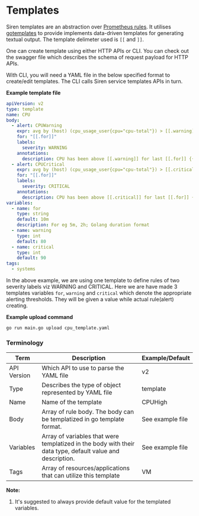 # Templates

Siren templates are an abstraction
over [Prometheus rules](https://prometheus.io/docs/prometheus/latest/configuration/alerting_rules/). It
utilises [gotemplates](https://golang.org/pkg/text/template/) to provide implements data-driven templates for generating
textual output. The template delimeter used is `[[` and `]]`.

One can create template using either HTTP APIs or CLI. You can check out the swagger file which describes the schema of
request payload for HTTP APIs.

With CLI, you will need a YAML file in the below specified format to create/edit templates. The CLI calls Siren service
templates APIs in turn.

**Example template file**

```yaml
apiVersion: v2
type: template
name: CPU
body:
  - alert: CPUWarning
    expr: avg by (host) (cpu_usage_user{cpu="cpu-total"}) > [[.warning]]
    for: "[[.for]]"
    labels:
      severity: WARNING
    annotations:
      description: CPU has been above [[.warning]] for last [[.for]] {{ $labels.host }}
  - alert: CPUCritical
    expr: avg by (host) (cpu_usage_user{cpu="cpu-total"}) > [[.critical]]
    for: "[[.for]]"
    labels:
      severity: CRITICAL
    annotations:
      description: CPU has been above [[.critical]] for last [[.for]] {{ $labels.host }}
variables:
  - name: for
    type: string
    default: 10m
    description: For eg 5m, 2h; Golang duration format
  - name: warning
    type: int
    default: 80
  - name: critical
    type: int
    default: 90
tags:
  - systems
```

In the above example, we are using one template to define rules of two severity labels viz WARNING and CRITICAL. Here we
are have made 3 templates variables `for`, `warning` and `critical` which denote the appropriate alerting thresholds.
They will be given a value while actual rule(alert) creating.

**Example upload command**

```shell
go run main.go upload cpu_template.yaml
```

### Terminology

| Term        | Description                                                                                                | Example/Default  |
|-------------|------------------------------------------------------------------------------------------------------------|------------------|
| API Version | Which API to use to parse the YAML file                                                                    | v2               |
| Type        | Describes the type of object represented by YAML file                                                      | template         |
| Name        | Name of the template                                                                                       | CPUHigh          |
| Body        | Array of rule body. The body can be templatized in go template format.                                     | See example file |
| Variables   | Array of variables that were templatized in the body with their data type, default value and description.  | See example file |
| Tags        | Array of resources/applications that can utilize this template                                             | VM               |

**Note:**

1. It's suggested to always provide default value for the templated variables. 
